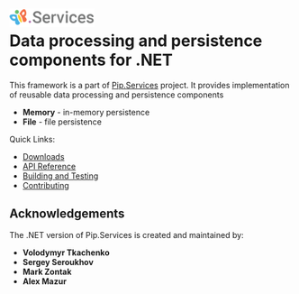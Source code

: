 # <img src="https://github.com/pip-services/pip-services/raw/master/design/Logo.png" alt="Pip.Services Logo" style="max-width:30%"> <br/> Data processing and persistence components for .NET

This framework is a part of [Pip.Services](https://github.com/pip-services/pip-services) project.
It provides implementation of reusable data processing and persistence components

- **Memory** - in-memory persistence
- **File** - file persistence

Quick Links:

* [Downloads](https://github.com/pip-services3-dotnet/pip-services3-data-dotnet/blob/master/doc/Downloads.md)
* [API Reference](https://pip-services3-dotnet.github.io/pip-services3-data-dotnet)
* [Building and Testing](https://github.com/pip-services3-dotnet/pip-services3-data-dotnet/blob/master/doc/Development.md)
* [Contributing](https://github.com/pip-services3-dotnet/pip-services3-data-dotnet/blob/master/doc/Development.md/#contrib)

## Acknowledgements

The .NET version of Pip.Services is created and maintained by:
- **Volodymyr Tkachenko**
- **Sergey Seroukhov**
- **Mark Zontak**
- **Alex Mazur**